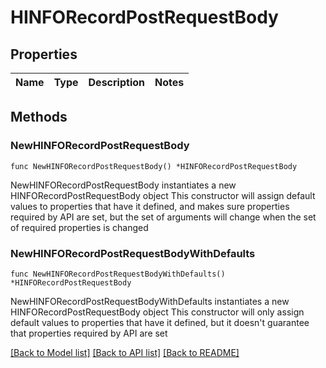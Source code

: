 # HINFORecordPostRequestBody

## Properties

Name | Type | Description | Notes
------------ | ------------- | ------------- | -------------

## Methods

### NewHINFORecordPostRequestBody

`func NewHINFORecordPostRequestBody() *HINFORecordPostRequestBody`

NewHINFORecordPostRequestBody instantiates a new HINFORecordPostRequestBody object
This constructor will assign default values to properties that have it defined,
and makes sure properties required by API are set, but the set of arguments
will change when the set of required properties is changed

### NewHINFORecordPostRequestBodyWithDefaults

`func NewHINFORecordPostRequestBodyWithDefaults() *HINFORecordPostRequestBody`

NewHINFORecordPostRequestBodyWithDefaults instantiates a new HINFORecordPostRequestBody object
This constructor will only assign default values to properties that have it defined,
but it doesn't guarantee that properties required by API are set


[[Back to Model list]](../README.md#documentation-for-models) [[Back to API list]](../README.md#documentation-for-api-endpoints) [[Back to README]](../README.md)


